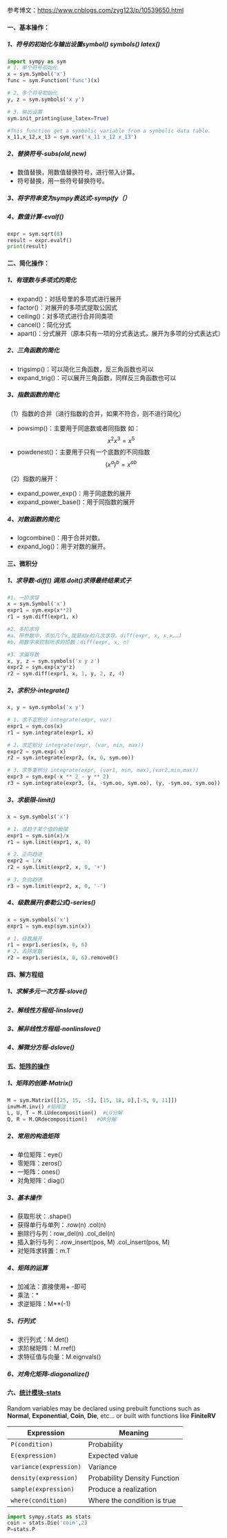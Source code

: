 参考博文：<https://www.cnblogs.com/zyg123/p/10539650.html>

#### 一、基本操作：

##### 1、符号的初始化与输出设置symbol() symbols() latex()

```python
import sympy as sym
# 1、单个符号初始化
x = sym.Symbol('x')
func = sym.Function('func')(x)

# 2、多个符号初始化
y, z = sym.symbols('x y')

# 3、输出设置
sym.init_printing(use_latex=True)

#This function get a symbolic variable from a symbolic data table.
x_11,x_12,x_13 = sym.var('x_11 x_12 x_13')
```

##### 2、替换符号-subs(old,new)

- 数值替换，用数值替换符号，进行带入计算。
- 符号替换，用一些符号替换符号。

##### 3、将字符串变为sympy表达式-sympify（）

##### 4、数值计算-evalf()

```python
expr = sym.sqrt(8)
result = expr.evalf()
print(result)
```

#### 二、简化操作：

##### 1、有理数与多项式的简化

- expand()：对括号里的多项式进行展开
- factor()：对展开的多项式提取公因式
- ceiling()：对多项式进行合并同类项
- cancel()：简化分式
- apart()：分式展开（原本只有一项的分式表达式，展开为多项的分式表达式）

##### 2、三角函数的简化

- trigsimp()：可以简化三角函数，反三角函数也可以
- expand_trig()：可以展开三角函数，同样反三角函数也可以

##### 3、指数函数的简化

（1）指数的合并（进行指数的合并，如果不符合，则不进行简化）

- powsimp()：主要用于同底数或者同指数  如： $$x^2 x^3 = x^5$$
- powdenest()：主要用于只有一个底数的不同指数  $$(x^a)^b = x^{ab}$$

（2）指数的展开：

- expand_power_exp()：用于同底数的展开
- expand_power_base()：用于同指数的展开 

##### 4、对数函数的简化

- logcombine()：用于合并对数。
- expand_log()：用于对数的展开。

#### 三、微积分

##### 1、求导数-diff()  调用.doit()求得最终结果式子  

```python
#1、一阶求导
x = sym.Symbol('x')
expr1 = sym.exp(x**2)
r1 = sym.diff(expr1, x)

#2、多阶求导
#a、带参数中，添加几个x,就是对x的几次求导。diff(expr, x, x,x……)
#b、用数字来控制所求的阶数：diff(expr, x, n)

#3、求偏导数
x, y, z = sym.symbols('x y z')
expr2 = sym.exp(x*y*z)
r2 = sym.diff(expr1, x, 1, y, 2, z, 4)
```

##### 2、求积分-integrate()

```python
x, y = sym.symbols('x y')

# 1、求不定积分 integrate(expr, var)
expr1 = sym.cos(x)
r1 = sym.integrate(expr1, x)

# 2、求定积分 integrate(expr, (var, min, max)) 
expr2 = sym.exp(-x)
r2 = sym.integrate(expr2, (x, 0, sym.oo))

# 3、求多重积分 integrate(expr, (var1, min, max),(var2,min,max))
expr3 = sym.exp(-x ** 2 - y ** 2)
r3 = sym.integrate(expr3, (x, -sym.oo, sym.oo), (y, -sym.oo, sym.oo))
```

##### 3、求极限-limit()

```python
x = sym.symbols('x')

# 1、求趋于某个值的极限
expr1 = sym.sin(x)/x
r1 = sym.limit(expr1, x, 0)

# 2、正向趋进
expr2 = 1/x
r2 = sym.limit(expr2, x, 0, '+')

# 3、负向趋进
r3 = sym.limit(expr2, x, 0, '-')
```

##### 4、级数展开(泰勒公式)-series()

```python
x = sym.symbols('x')
expr1 = sym.exp(sym.sin(x))

# 1、级数展开
r1 = expr1.series(x, 0, 6)
# 2、去除尾数
r2 = expr1.series(x, 0, 6).removeO()
```

#### 四、解方程组

##### 1、求解多元一次方程-slove()

##### 2、解线性方程组-linslove()

##### 3、解非线性方程组-nonlinslove()

##### 4、解微分方程-dslove()

#### 五、[矩阵的操作](https://www.cnblogs.com/zyg123/p/10554686.html)

##### 1、矩阵的创建-Matrix()

```python
M = sym.Matrix([[25, 15, -5], [15, 18, 0],[-5, 0, 11]])
invM=M.inv() #矩阵逆
L, U, T = M.LUdecomposition()  #LU分解
Q, R = M.QRdecomposition()   #QR分解
```

##### 2、常用的构造矩阵

- 单位矩阵：eye(）
- 零矩阵：zeros(）
- 一矩阵：ones(）
- 对角矩阵：diag(）

##### 3、基本操作

- 获取形状：.shape()
- 获得单行与单列：.row(n) .col(n)
- 删除行与列：row_del(n) .col_del(n)
- 插入新行与列：.row_insert(pos, M) .col_insert(pos, M)
- 对矩阵求转置：m.T

##### 4、矩阵的运算

- 加减法：直接使用+ -即可
- 乘法：*
- 求逆矩阵：M**(-1)

##### 5、行列式

- 求行列式：M.det()
- 求阶梯矩阵：M.rref()
- 求特征值与向量：M.eignvals()

##### 6、对角化矩阵-diagonalize()

#### 六、[统计模块-stats](https://docs.sympy.org/latest/modules/stats.html)

Random variables may be declared using prebuilt functions such as **Normal**, **Exponential**, **Coin**, **Die**, etc… or built with functions like **FiniteRV**

| Expression             | Meaning                      |
| ---------------------- | ---------------------------- |
| `P(condition)`         | Probability                  |
| `E(expression)`        | Expected value               |
| `variance(expression)` | Variance                     |
| `density(expression)`  | Probability Density Function |
| `sample(expression)`   | Produce a realization        |
| `where(condition)`     | Where the condition is true  |

```python
import sympy.stats as stats
coin = stats.Die('coin',2)
P=stats.P
```

